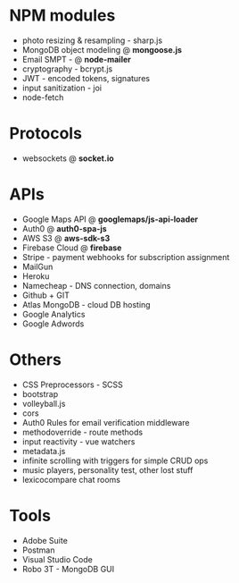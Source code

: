 # NPM modules
* photo resizing & resampling - sharp.js
* MongoDB object modeling @ __mongoose.js__
* Email SMPT - @ __node-mailer__
* cryptography - bcrypt.js
* JWT - encoded tokens, signatures
* input sanitization - joi
* node-fetch


# Protocols
* websockets @ __socket.io__

# APIs
* Google Maps API @ __googlemaps/js-api-loader__
* Auth0 @ __auth0-spa-js__
* AWS S3 @ __aws-sdk-s3__
* Firebase Cloud @ __firebase__
* Stripe - payment webhooks for subscription assignment 
* MailGun
* Heroku
* Namecheap - DNS connection, domains
* Github + GIT
* Atlas MongoDB - cloud DB hosting
* Google Analytics
* Google Adwords



# Others
* CSS Preprocessors - SCSS
* bootstrap
* volleyball.js
* cors
* Auth0 Rules for email verification middleware
* methodoverride - route methods
* input reactivity - vue watchers
* metadata.js
* infinite scrolling with triggers for simple CRUD ops
* music players, personality test, other lost stuff
* lexicocompare chat rooms 



# Tools 
* Adobe Suite
* Postman
* Visual Studio Code
* Robo 3T - MongoDB GUI




